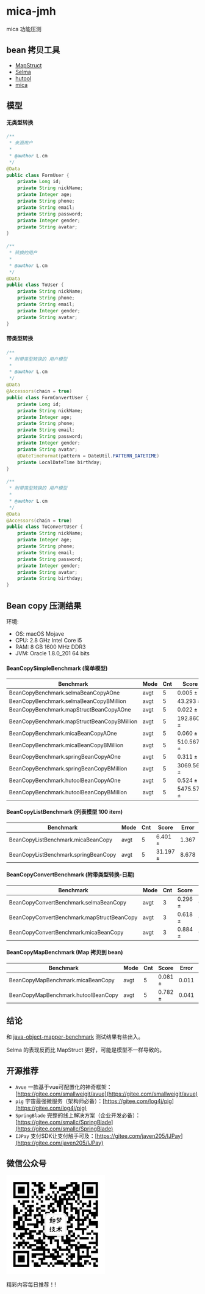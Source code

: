 # mica-jmh
mica 功能压测

## bean 拷贝工具

- [MapStruct](http://mapstruct.org/)
- [Selma](http://www.selma-java.org/)
- [hutool](https://gitee.com/loolly/hutool)
- [mica](https://github.com/lets-mica/mica)

## 模型
#### 无类型转换
```java
/**
 * 来源用户
 *
 * @author L.cm
 */
@Data
public class FormUser {
	private Long id;
	private String nickName;
	private Integer age;
	private String phone;
	private String email;
	private String password;
	private Integer gender;
	private String avatar;
}

/**
 * 转换的用户
 *
 * @author L.cm
 */
@Data
public class ToUser {
	private String nickName;
	private String phone;
	private String email;
	private Integer gender;
	private String avatar;
}

```

#### 带类型转换
```java
/**
 * 附带类型转换的 用户模型
 *
 * @author L.cm
 */
@Data
@Accessors(chain = true)
public class FormConvertUser {
	private Long id;
	private String nickName;
	private Integer age;
	private String phone;
	private String email;
	private String password;
	private Integer gender;
	private String avatar;
	@DateTimeFormat(pattern = DateUtil.PATTERN_DATETIME)
	private LocalDateTime birthday;
}

/**
 * 附带类型转换的 用户模型
 *
 * @author L.cm
 */
@Data
@Accessors(chain = true)
public class ToConvertUser {
	private String nickName;
	private Integer age;
	private String phone;
	private String email;
	private String password;
	private Integer gender;
	private String avatar;
	private String birthday;
}
```

## Bean copy 压测结果
环境:

* OS: macOS Mojave
* CPU: 2.8 GHz Intel Core i5
* RAM: 8 GB 1600 MHz DDR3
* JVM: Oracle 1.8.0_201 64 bits

#### BeanCopySimpleBenchmark (简单模型)
| Benchmark                                   |  Mode |  Cnt |     Score |      Error |  Units |
| ---- | ---- | ---- | ---- | ---- | ---- |
| BeanCopyBenchmark.selmaBeanCopyAOne         |  avgt |    5 |     0.005 ± |    0.001 |  us/op |
| BeanCopyBenchmark.selmaBeanCopyBMillion     |  avgt |    5 |    43.293 ± |    7.949 |  us/op |
| BeanCopyBenchmark.mapStructBeanCopyAOne     |  avgt |    5 |     0.022 ± |    0.007 |  us/op |
| BeanCopyBenchmark.mapStructBeanCopyBMillion |  avgt |    5 |   192.860 ± |   48.923 |  us/op |
| BeanCopyBenchmark.micaBeanCopyAOne          |  avgt |    5 |     0.060 ± |    0.008 |  us/op |
| BeanCopyBenchmark.micaBeanCopyBMillion      |  avgt |    5 |   510.567 ± |  162.835 |  us/op |
| BeanCopyBenchmark.springBeanCopyAOne        |  avgt |    5 |     0.311 ± |    0.022 |  us/op |
| BeanCopyBenchmark.springBeanCopyBMillion    |  avgt |    5 |  3069.566 ± | 1329.840 |  us/op |
| BeanCopyBenchmark.hutoolBeanCopyAOne        |  avgt |    5 |     0.524 ± |    0.009 |  us/op |
| BeanCopyBenchmark.hutoolBeanCopyBMillion    |  avgt |    5 |  5475.577 ± | 1477.377 |  us/op |

#### BeanCopyListBenchmark (列表模型 100 item)
| Benchmark                             |  Mode |  Cnt |   Score |   Error |  Units |
| ---- | ---- | ---- | ---- | ---- | ---- |
| BeanCopyListBenchmark.micaBeanCopy    |  avgt |    5 |   6.401 ± | 1.367 |  us/op |
| BeanCopyListBenchmark.springBeanCopy  |  avgt |    5 |  31.197 ± | 8.678 |  us/op |

#### BeanCopyConvertBenchmark (附带类型转换-日期)
| Benchmark                                  |   Mode |  Cnt |  Score |   Error |  Units |
| ---- | ---- | ---- | ---- | ---- | ---- |
| BeanCopyConvertBenchmark.selmaBeanCopy     |   avgt |    3 |  0.296 ± | 0.002 |  us/op |
| BeanCopyConvertBenchmark.mapStructBeanCopy |   avgt |    3 |  0.618 ± | 0.022 |  us/op |
| BeanCopyConvertBenchmark.micaBeanCopy      |   avgt |    3 |  0.884 ± | 0.038 |  us/op |

#### BeanCopyMapBenchmark (Map 拷贝到 bean)
| Benchmark                           |   Mode |   Cnt |   Score |    Error |   Units |
| ---- | ---- | ---- | ---- | ---- | ---- |
| BeanCopyMapBenchmark.micaBeanCopy   |   avgt |     5 |   0.081 ± |  0.011 |   us/op |
| BeanCopyMapBenchmark.hutoolBeanCopy |   avgt |     5 |   0.782 ± |  0.041 |   us/op |

## 结论
和 [java-object-mapper-benchmark](https://github.com/arey/java-object-mapper-benchmark) 测试结果有些出入。

Selma 的表现反而比 MapStruct 更好，可能是模型不一样导致的。

## 开源推荐
- `Avue` 一款基于vue可配置化的神奇框架：[https://gitee.com/smallweigit/avue](https://gitee.com/smallweigit/avue)
- `pig` 宇宙最强微服务（架构师必备）：[https://gitee.com/log4j/pig](https://gitee.com/log4j/pig)
- `SpringBlade` 完整的线上解决方案（企业开发必备）：[https://gitee.com/smallc/SpringBlade](https://gitee.com/smallc/SpringBlade)
- `IJPay` 支付SDK让支付触手可及：[https://gitee.com/javen205/IJPay](https://gitee.com/javen205/IJPay)

## 微信公众号

![如梦技术](docs/img/dreamlu-weixin.jpg)

精彩内容每日推荐！!